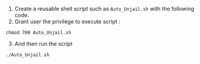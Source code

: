 1. Create a reusable shell script such as `Auto_Unjail.sh` with the following code.
2. Grant user the privilege to execute script :
```
chmod 700 Auto_Unjail.sh
```
3. And then run the script
```
./Auto_Unjail.sh
```

